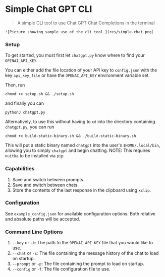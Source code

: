 # Simple Chat GPT CLI
> A simple CLI tool to use Chat GPT Chat Completions in the terminal

```
![Picture showing sample use of the cli tool.](res/simple-chat.png)
```

### Setup
To get started, you must first let `chatgpt.py` know where to find your `OPENAI_API_KEY`. 

You can either add the file location of your API key to `config.json` with the key `api_key_file`
or have the `OPENAI_API_KEY` environment variable set. 

Then, run
```
chmod +x setup.sh && ./setup.sh
``````
and finally you can
```
python3 chatgpt.py
``````

Alternatively, to use this without having to `cd` into the directory containing `chatgpt.py`,
you can run
```
chmod +x build-static-binary.sh && ./build-static-binary.sh
``````
This will put a static binary named `chatgpt` into the user's `$HOME/.local/bin`, allowing
you to simply `chatgpt` and begin chatting.
NOTE: This requires `nuitka` to be installed via `pip`

### Capabilities
1. Save and switch between prompts.
2. Save and switch between chats.
3. Store the contents of the last response in the clipboard using `xclip`.

### Configuration
See `example_config.json` for available configuration options.
Both relative and absolute paths will be accepted.

### Command Line Options
1. `--key` or `-k`: The path to the `OPENAI_API_KEY` file that you would like to use.
2. `--chat` or `-c`: The file containing the message history of the chat to load on startup.
3. `--prompt` or `-p`: The file containing the prompt to load on startup.
4. `--config` or `-f`: The file configuration file to use.

